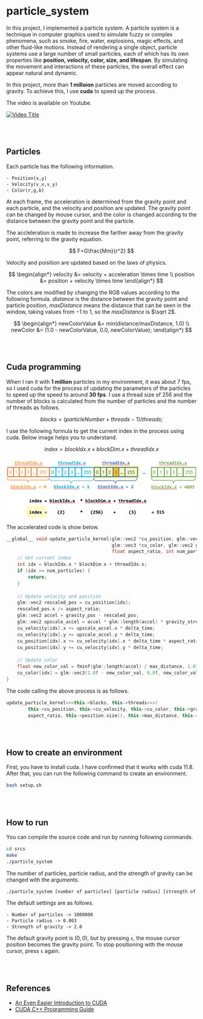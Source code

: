 # particle_system
In this project, I implemented a particle system. A particle system is a technique in computer graphics used to simulate fuzzy or complex phenomena, such as smoke, fire, water, explosions, magic effects, and other fluid-like motions. Instead of rendering a single object, particle systems use a large number of small particles, each of which has its own properties like **position, velocity, color, size, and lifespan**. By simulating the movement and interactions of these particles, the overall effect can appear natural and dynamic.

In this project, more than **1 milloion** particles are moved according to gravity. To achieve this, I use **cuda** to speed up the process.

The video is available on Youtube.

[![Video Title](https://img.youtube.com/vi/DB6TcMyBnC0/0.jpg)](https://www.youtube.com/watch?v=DB6TcMyBnC0)

<br></br>

## Particles
Each particle has the following information.

```
- Position(x,y)
- Velocity(v_x,v_y)
- Color(r,g,b)
```

At each frame, the acceleration is determined from the gravity point and each particle, and the velocity and position are updated. The gravity point can be changed by mouse cursor, and the color is changed according to the distance between the gravity point and the particle.

The accleleration is made to increase the farther away from the gravity point, referring to the gravity equation.

$$
F=G\frac{Mm}{r^2}
$$

Velocity and poisition are updated based on the laws of physics.

$$
\begin{align*}
velocity &= velocity + acceleration \times time \\
position &= position + velocity \times time
\end{align*}
$$

The colors are modified by changing the RGB values according to the following formula. *distance* is the distance between the gravity point and particle position, *maxDistance*
 means the distance that can be seen in the window, taking values from $-1$ to $1$, so the *maxDistance* is $\sqrt 2$.

$$
\begin{align*}
newColorValue &= min(distance/maxDistance, 1.0) \\
newColor &= (1.0 - newColorValue, 0.0, newColorValue);
\end{align*}
$$

<br></br>

## Cuda programming
When I ran it with **1 million** particles in my environment, it was about 7 fps, so I used cuda for the process of updating the parameters of the particles to speed up the speed to around **30 fps**.
I use a thread size of 256 and the number of blocks is calculated from the number of particles and the number of threads as follows.

$$
blocks = (particleNumber + threads - 1) / threads;
$$

I use the following formula to get the current index in the process using cuda. Below image helps you to understand.

$$
index = blockIdx.x \times blockDim.x + threadIdx.x
$$

<img src="images/cuda.png" width='600'>

The accelerated code is show below.

```c++
__global__ void update_particle_kernel(glm::vec2 *cu_position, glm::vec2 *cu_velocity,
                                       glm::vec3 *cu_color, glm::vec2 gravity_pos, float delta_time,
                                       float aspect_ratio, int num_particles, float max_distance, float gravity_strength) {
    // Get current index
    int idx = blockIdx.x * blockDim.x + threadIdx.x;
    if (idx >= num_particles) {
        return;
    }

    // Update velocity and position
    glm::vec2 rescaled_pos = cu_position[idx];
    rescaled_pos.x /= aspect_ratio;
    glm::vec2 accel = gravity_pos - rescaled_pos;
    glm::vec2 upscale_accel = accel * glm::length(accel) * gravity_strength;
    cu_velocity[idx].x += upscale_accel.x * delta_time;
    cu_velocity[idx].y += upscale_accel.y * delta_time;
    cu_position[idx].x += cu_velocity[idx].x * delta_time * aspect_ratio;
    cu_position[idx].y += cu_velocity[idx].y * delta_time;

    // Update color
    float new_color_val = fminf(glm::length(accel) / max_distance, 1.0f);
    cu_color[idx] = glm::vec3(1.0f - new_color_val, 0.0f, new_color_val);
}
```

The code calling the above process is as follows.

```c++
update_particle_kernel<<<this->blocks, this->threads>>>(
        this->cu_position, this->cu_velocity, this->cu_color, this->gravity_pos, delta_time,
        aspect_ratio, this->position.size(), this->max_distance, this->gravity_strength);
```

<br></br>

## How to create an environment
First, you have to install cuda. I have confirmed that it works with cuda 11.8.  
After that, you can run the following command to create an environment.

```bash
bash setup.sh
```

<br></br>

## How to run
You can compile the source code and run by running following commands.

```bash
cd srcs
make
./particle_system
```

The number of particles, particle radius, and the strength of gravity can be changed with the arguments.

```bash
./particle_system [number of particles] [particle radius] [strength of gravity]
```

The default settings are as follows.

```
- Number of particles -> 1000000
- Particle radius -> 0.003
- Strength of gravity -> 2.0
```

The default gravity point is $(0,0)$, but by pressing `s`, the mouse cursor position becomes the gravity point. To stop positioning with the mouse cursor, press `s` again.

<br></br>

## References
- [An Even Easier Introduction to CUDA](https://developer.nvidia.com/blog/even-easier-introduction-cuda/)
- [CUDA C++ Programming Guide](https://docs.nvidia.com/cuda/cuda-c-programming-guide/)

